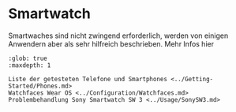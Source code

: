 # Smartwatch

Smartwaches sind nicht zwingend erforderlich, werden von einigen Anwendern aber als sehr hilfreich beschrieben.
Mehr Infos hier

```{toctree}
:glob: true
:maxdepth: 1

Liste der getesteten Telefone und Smartphones <../Getting-Started/Phones.md>
Watchfaces Wear OS <../Configuration/Watchfaces.md>
Problembehandlung Sony Smartwatch SW 3 <../Usage/SonySW3.md>
```
